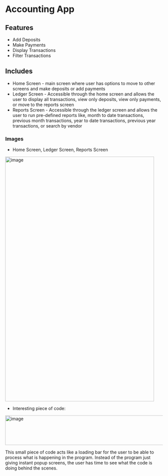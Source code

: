 
# Accounting App

## Features
* Add Deposits
* Make Payments
* Display Transactions 
* Filter Transactions 

## Includes
* Home Screen - main screen where user has options to move to other screens and make deposits or add payments
* Ledger Screen - Accessible through the home screen and allows the user to display all transactions, view only deposits, view only payments, or move to the reports screen
* Reports Screen - Accessible through the ledger screen and allows the user to run pre-defined reports like, month to date transactions, previous month transactions, year to date transactions, previous year transactions, or search by vendor

### Images
* Home Screen, Ledger Screen, Reports Screen
<img width="476" height="783" alt="image" src="https://github.com/user-attachments/assets/e8822ecf-cc15-4f11-82cd-e2a731bfc199" />

* Interesting piece of code:
<img width="612" height="95" alt="image" src="https://github.com/user-attachments/assets/cd87e77f-8743-4582-997a-0fe6f7e40cdd" />

This small piece of code acts like a loading bar for the user to be able to process what is happening in the program. Instead of
the program just giving instant popup screens, the user has time to see what the code is doing behind the scenes.
